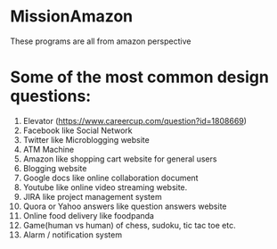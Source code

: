 # MissionAmazon
These programs are all from amazon perspective

# Some of the most common design questions:

1. Elevator  (https://www.careercup.com/question?id=1808669)
2. Facebook like Social Network
3. Twitter like Microblogging website
4. ATM Machine
5. Amazon like shopping cart website for general users
6. Blogging website
7. Google docs like online collaboration document
8. Youtube like online video streaming website.
9. JIRA like project management system
10. Quora or Yahoo answers like question answers website
11. Online food delivery like foodpanda
12. Game(human vs human) of chess, sudoku, tic tac toe etc.
13. Alarm / notification system
